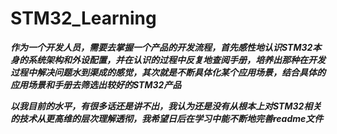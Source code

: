 # STM32_Learning
***作为一个开发人员，需要去掌握一个产品的开发流程，首先感性地认识STM32本身的系统架构和外设配置，并在认识的过程中反复地查阅手册，培养出那种在开发过程中解决问题水到渠成的感觉，其次就是不断具体化某个应用场景，结合具体的应用场景和手册去筛选出较好的STM32产品***

***以我目前的水平，有很多话还是讲不出，我认为还是没有从根本上对STM32相关的技术从更高维的层次理解透彻，我希望日后在学习中能不断地完善readme文件***
